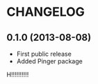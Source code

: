 CHANGELOG
=========

0.1.0 (2013-08-08)
------------------

* First public release
* Added Pinger package

H!!!!!!!!!!
